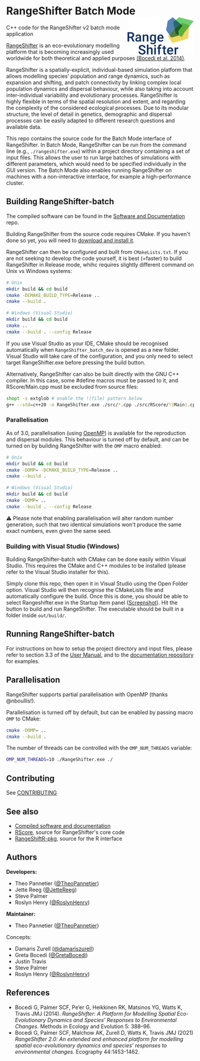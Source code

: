 # RangeShifter Batch Mode <img src="doc/RS_logo.png" align="right" height = 100/>

C++ code for the RangeShifter v2 batch mode application

<img title="" src="https://github.com/RangeShifter/RangeShifter_batch_dev/blob/main/doc/rs_batch_logo.png" alt="" align="right" height="150">

[RangeShifter](https://rangeshifter.github.io/) is an eco-evolutionary modelling platform that is becoming 
increasingly used worldwide for both theoretical and applied purposes [(Bocedi et al. 2014)](https://besjournals.onlinelibrary.wiley.com/doi/full/10.1111/2041-210X.12162).

RangeShifter is a spatially-explicit, individual-based simulation platform that 
allows modelling species’ population and range dynamics, such as expansion and shifting, and patch connectivity by linking complex local population dynamics and dispersal behaviour, while also taking into account inter-individual variability and 
evolutionary processes. RangeShifter is highly flexible in terms of the spatial 
resolution and extent, and regarding the complexity of the considered ecological 
processes. Due to its modular structure, the level of detail in genetics, demographic and dispersal processes can be easily adapted to different research questions and 
available data.

This repo contains the source code for the Batch Mode interface of RangeShifter.
In Batch Mode, RangeShifter can be run from the command line (e.g., `./rangeshifter.exe`) within a project directory containing a set of input files.
This allows the user to run large batches of simulations with different parameters, which would need to be specified individually in the GUI version.
The Batch Mode also enables running RangeShifter on machines with a non-interactive interface, for example a high-performance cluster.

## Building RangeShifter-batch

The compiled software can be found in the [Software and Documentation](https://github.com/RangeShifter/RangeShifter-software-and-documentation) repo. 

Building RangeShifter from the source code requires CMake. If you haven't done so yet, you will need to [download and install it](https://cmake.org/download/).

RangeShifter can then be configured and built from `CMakeLists.txt`.
If you are not seeking to develop the code yourself, it is best (=faster) to build RangeShifter in Release mode, whihc requires slightly different command on Unix vs Windows systems:

```bash
# Unix
mkdir build && cd build
cmake -DCMAKE_BUILD_TYPE=Release ..
cmake --build .
```

```bash
# Windows (Visual Studio)
mkdir build && cd build
cmake ..
cmake --build . --config Release
```

If you use Visual Studio as your IDE, CMake should be recognised automatically when `RangeShifter_batch_dev` is opened as a new folder. 
Visual Studio will take care of the configuration, and you only need to select target RangeShifter.exe before pressing the build button.

Alternatively, RangeShifter can also be built directly with the GNU C++ compiler. 
In this case, some #define macros must be passed to it, and RScore/Main.cpp must be excluded from source files:

```bash
shopt -s extglob # enable the !(file) pattern below
g++ --std=c++20 -o RangeShifter.exe ./src/*.cpp ./src/RScore/!(Main).cpp -DLINUX_CLUSTER -O3 -s -DNDEBUG
```

### Parallelisation

As of 3.0, parallelisation (using [OpenMP](https://www.openmp.org/)) is available for the reproduction and dispersal modules. 
This behaviour is turned off by default, and can be turned on by building RangeShifter with the `OMP` macro enabled:

```bash
# Unix
mkdir build && cd build
cmake -DOMP= -DCMAKE_BUILD_TYPE=Release ..
cmake --build .
```

```bash
# Windows (Visual Studio)
mkdir build && cd build
cmake -DOMP= ..
cmake --build . --config Release
```

⚠️ Please note that enabling parallelisation will alter random number generation, 
such that two identical simulations won't produce the same exact numbers, even given the same seed.

### Building with Visual Studio (Windows)

Building RangeShifter-batch with CMake can be done easily within Visual Studio. 
This requires the CMake and C++ modules to be installed (please refer to the Visual Studio installer for this).

Simply clone this repo, then open it in Visual Studio using the Open Folder option. 
Visual Studio will then recognise the CMakeLists file and automatically configure the build.
Once this is done, you should be able to select Rangeshifter.exe in the Startup Item panel ([Screenshot](https://github.com/RangeShifter/RangeShifter_batch_dev/blob/develop/doc/rs_in_vs.png)).
Hit the button to build and run RangeShifter. The executable should be built in a folder inside `out/build/`. 

## Running RangeShifter-batch

For instructions on how to setup the project directory and input files, please refer to section 3.3 of the [User Manual](https://raw.githubusercontent.com/RangeShifter/RangeShifter-software-and-documentation/master/RangeShifter_v2.0_UserManual.pdf), and to the [documentation repository](https://github.com/RangeShifter/RangeShifter-software-and-documentation) for examples.

## Parallelisation

RangeShifter supports partial parallelisation with OpenMP (thanks @nboullis!).

Parallelisation is turned off by default, but can be enabled by passing macro `OMP` to CMake:

```bash
cmake -DOMP= ..
cmake --build .
```

The number of threads can be controlled with the `OMP_NUM_THREADS` variable:

```bash
OMP_NUM_THREADS=10 ./RangeShifter.exe ./
```

## Contributing

See [CONTRIBUTING](https://github.com/RangeShifter/RangeShifter_batch_dev/blob/main/CONTRIBUTING.md)

## See also

- [Compiled software and documentation](https://github.com/RangeShifter/RangeShifter-software-and-documentation)
- [RScore](https://github.com/RangeShifter/RScore), source for RangeShifter's core code
- [RangeShiftR-pkg](https://github.com/RangeShifter/RangeShiftR-pkg), source for the R interface

## Authors

**Developers:**

- Theo Pannetier ([@TheoPannetier](https://github.com/TheoPannetier))
- Jette Reeg ([@JetteReeg](https://github.com/JetteReeg))
- Steve Palmer
- Roslyn Henry ([@RoslynHenry](https://github.com/RoslynHenry))

**Maintainer:**

- Theo Pannetier ([@TheoPannetier](https://github.com/TheoPannetier))

Concepts:

- Damaris Zurell ([@damariszurell](https://github.com/damariszurell))
- Greta Bocedi ([@GretaBocedi](https://github.com/GretaBocedi))
- Justin Travis
- Steve Palmer
- Roslyn Henry ([@RoslynHenry](https://github.com/RoslynHenry))

## References

- Bocedi G, Palmer SCF, Pe’er G, Heikkinen RK, Matsinos YG, Watts K, Travis JMJ (2014). 
  *RangeShifter: A Platform for Modelling Spatial Eco-Evolutionary Dynamics and 
  Species’ Responses to Environmental Changes.* Methods in Ecology and Evolution 5: 388–96. 
- Bocedi G, Palmer SCF, Malchow AK, Zurell D, Watts K, Travis JMJ (2021) *RangeShifter 2.0: An extended and enhanced platform for modelling spatial eco-evolutionary dynamics and species’ responses to environmental changes.* Ecography 44:1453-1462.
